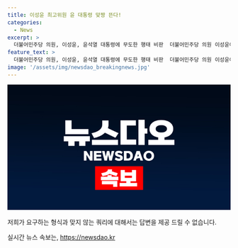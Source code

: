 ```yaml
---
title: 이성윤 최고위원 윤 대통령 맞짱 뜬다!
categories:
  - News
excerpt: >
  더불어민주당 의원, 이성윤, 윤석열 대통령에 무도한 행태 비판  더불어민주당 의원 이성윤이 윤석열 대통령을 비판하며 8·18 전당대회 최고위원 경선에 출마 선언했다. 이성윤은 윤 대통령을 무도한 행태를 반복해 대는 검사로 비난하고, 수사 방식과 인권 문제를 지적했다. 이에 대한 활발한 논의가 예상되고, 이 의원이 검찰 개혁과 민심 경청을 약속하며 국민들을 설득하는 모습이 돋보인다.
feature_text: >
  더불어민주당 의원, 이성윤, 윤석열 대통령에 무도한 행태 비판  더불어민주당 의원 이성윤이 윤석열 대통령을 비판하며 8·18 전당대회 최고위원 경선에 출마 선언했다. 이성윤은 윤 대통령을 무도한 행태를 반복해 대는 검사로 비난하고, 수사 방식과 인권 문제를 지적했다. 이에 대한 활발한 논의가 예상되고, 이 의원이 검찰 개혁과 민심 경청을 약속하며 국민들을 설득하는 모습이 돋보인다.
image: '/assets/img/newsdao_breakingnews.jpg'
---
```


<p><img src="/assets/img/newsdao_breakingnews.jpg" alt="ranknews 속보" /></p>

<p>저희가 요구하는 형식과 맞지 않는 쿼리에 대해서는 답변을 제공 드릴 수 없습니다.</p>
실시간 뉴스 속보는, <a href="https://newsdao.kr" rel="dofollow">https://newsdao.kr</a>


